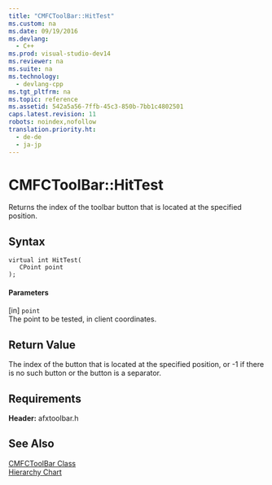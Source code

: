 ```yaml
---
title: "CMFCToolBar::HitTest"
ms.custom: na
ms.date: 09/19/2016
ms.devlang: 
  - C++
ms.prod: visual-studio-dev14
ms.reviewer: na
ms.suite: na
ms.technology: 
  - devlang-cpp
ms.tgt_pltfrm: na
ms.topic: reference
ms.assetid: 542a5a56-7ffb-45c3-850b-7bb1c4802501
caps.latest.revision: 11
robots: noindex,nofollow
translation.priority.ht: 
  - de-de
  - ja-jp
---
```

# CMFCToolBar::HitTest
Returns the index of the toolbar button that is located at the specified position.  
  
## Syntax  
  
```  
virtual int HitTest(  
   CPoint point   
);  
```  
  
#### Parameters  
 [in] `point`  
 The point to be tested, in client coordinates.  
  
## Return Value  
 The index of the button that is located at the specified position, or -1 if there is no such button or the button is a separator.  
  
## Requirements  
 **Header:** afxtoolbar.h  
  
## See Also  
 [CMFCToolBar Class](../Topic/CMFCToolBar%20Class.md)   
 [Hierarchy Chart](../vs140/Hierarchy-Chart.md)